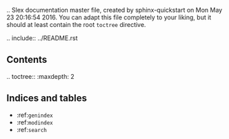 .. Slex documentation master file, created by
   sphinx-quickstart on Mon May 23 20:16:54 2016.
   You can adapt this file completely to your liking, but it should at least
   contain the root `toctree` directive.

.. include:: ../README.rst

Contents
--------

.. toctree::
   :maxdepth: 2

Indices and tables
------------------

* :ref:`genindex`
* :ref:`modindex`
* :ref:`search`
